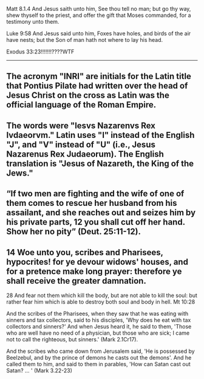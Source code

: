
Matt 8.1.4 And Jesus saith unto him, See thou tell no man; but go thy way, shew thyself to the priest, and offer the gift that Moses commanded, for a testimony unto them.


Luke 9:58 And Jesus said unto him, Foxes have holes, and birds of the air have nests; but the Son of man  hath not where to lay his head.


Exodus 33:23!!!!!!!????WTF


---

The acronym "INRI" are initials for the Latin title that Pontius Pilate had written over the head of Jesus Christ on the cross as Latin was the official language of the Roman Empire.
---

The words were "Iesvs Nazarenvs Rex Ivdaeorvm." Latin uses "I" instead of the English "J", and "V" instead of "U" (i.e., Jesus Nazarenus Rex Judaeorum). The English translation is "Jesus of Nazareth, the King of the Jews."
---

“If two men are fighting and the wife of one of them comes to rescue her husband from his assailant, and she reaches out and seizes him by his private parts, 12 you shall cut off her hand. Show her no pity” (Deut. 25:11-12).
---

14 Woe unto you, scribes and Pharisees, hypocrites! for ye devour widows' houses, and for a pretence make long prayer: therefore ye shall receive the greater damnation.
---

28 And fear not them which kill the body, but are not able to kill the soul: but rather fear him which is able to destroy both soul and body in hell. Mt 10:28

And the scribes of the Pharisees, when they saw that he was eating with sinners
and tax collectors, said to his disciples, 'Why does he eat with tax collectors and
sinners?' And when Jesus heard it, he said to them, 'Those who are well have no
need of a physician, but those who are sick; I came not to call the righteous, but
sinners.' (Mark 2.1Cr17).

And the scribes who came down from Jerusalem said, 'He is possessed by
Beelzebul, and by the prince of demons he casts out the demons'. And he called
them to him, and said to them in parables, 'How can Satan cast out Satan? ... '
(Mark 3.22-23) 